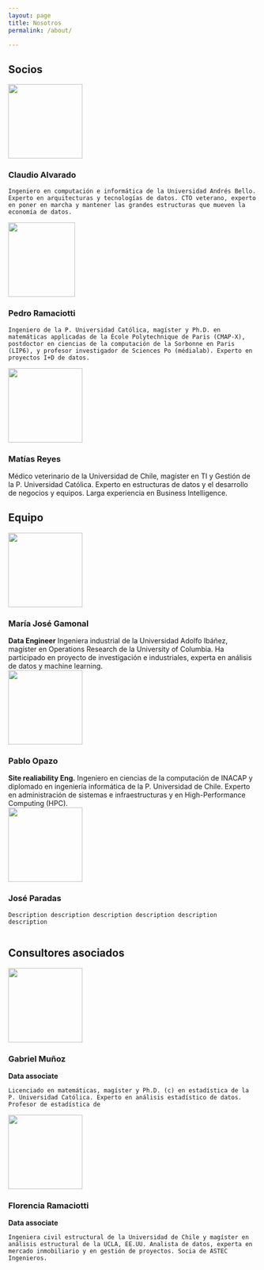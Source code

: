 ```yaml
---
layout: page
title: Nosotros
permalink: /about/

---
```


## Socios

 <div class="row">
  <div class="column">
  	<img src="{{site.baseurl}}/assets/img/Headshots/claudio.jpeg" height="150" width="150"/>
  	<h3>Claudio Alvarado</h3>

  	Ingeniero en computación e informática de la Universidad Andrés Bello. Experto en arquitecturas y tecnologías de datos. CTO veterano, experto en poner en marcha y mantener las grandes estructuras que mueven la economía de datos.
  </div>
  <div class="column">
  	<img src="{{site.baseurl}}/assets/img/Headshots/pedro.jpeg" height="150" width="135"/>
  	<h3>Pedro Ramaciotti</h3>

  	Ingeniero de la P. Universidad Católica, magíster y Ph.D. en matemáticas applicadas de la École Polytechnique de Paris (CMAP-X), postdoctor en ciencias de la computación de la Sorbonne en Paris (LIP6), y profesor investigador de Sciences Po (médialab). Experto en proyectos I+D de datos.
  </div>
  <div class="column">
  	<img src="{{site.baseurl}}/assets/img/Headshots/matias.jpeg" height="150" width="150"/>
  	<h3>Matías Reyes</h3>
  	Médico veterinario de la Universidad de Chile, magíster en TI y Gestión de la P. Universidad Católica. Experto en estructuras de datos y el desarrollo de negocios y equipos. Larga experiencia en Business Intelligence.
  </div>
</div> 


## Equipo


<div class="row">
  <div class="column">
  	<img src="{{site.baseurl}}/assets/img/Headshots/mariajose.jpeg" height="150" width="150"/>
  	<h3>María José Gamonal</h3>
  	<b>Data Engineer</b>
  	Ingeniera industrial de la Universidad Adolfo Ibáñez, magíster en Operations Research de la University of Columbia. Ha participado en proyecto de investigación e industriales, experta en análisis de datos y machine learning.
  </div>
  <div class="column">
  	<img src="{{site.baseurl}}/assets/img/Headshots/pablo.jpeg" height="150" width="150"/>
  	<h3>Pablo Opazo</h3>
	<b>Site realiability Eng.</b>
  	Ingeniero en ciencias de la computación de INACAP y diplomado en ingeniería informática de la P. Universidad de Chile. Experto en administración de sistemas e infraestructuras y en High-Performance Computing (HPC).
  </div>
  <div class="column">
  	<img src="{{site.baseurl}}/assets/img/Headshots/jose.jpeg" height="150" width="150"/>
  	<h3>José Paradas</h3>

  	Description description description description description description
  </div>
</div> 

## Consultores asociados


<div class="row">
  <div class="column">
  	<img src="{{site.baseurl}}/assets/img/Headshots/gabriel.jpeg" height="150" width="150"/>
  	<h3>Gabriel Muñoz</h3>
  	<b>Data associate</b>

  	Licenciado en matemáticas, magíster y Ph.D. (c) en estadística de la P. Universidad Católica. Experto en análisis estadístico de datos. Profesor de estadística de
  </div>
  <div class="column">
  	<img src="{{site.baseurl}}/assets/img/Headshots/florencia.jpeg" height="150" width="150"/>
  	<h3>Florencia Ramaciotti</h3>
  	<b>Data associate</b>

  	Ingeniera civil estructural de la Universidad de Chile y magíster en análisis estructural de la UCLA, EE.UU. Analista de datos, experta en mercado inmobiliario y en gestión de proyectos. Socia de ASTEC Ingenieros.
  </div>
</div> 


